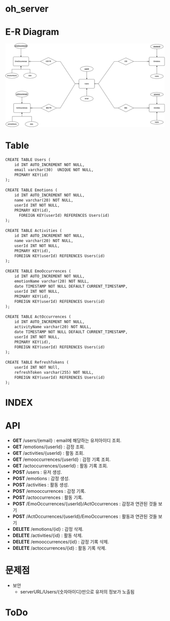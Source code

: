 # oh_server

# E-R Diagram

![E-R Diagram](https://github.com/MyNameIsTaeYeong/oh_server/blob/main/ERdiagram.png)

# Table

```
CREATE TABLE Users (
    id INT AUTO_INCREMENT NOT NULL,
    email varchar(30)  UNIQUE NOT NULL,
    PRIMARY KEY(id)
);

CREATE TABLE Emotions (
    id INT AUTO_INCREMENT NOT NULL,
    name varchar(20) NOT NULL,
    userId INT NOT NULL,
    PRIMARY KEY(id),
 	  FOREIGN KEY(userId) REFERENCES Users(id)
);

CREATE TABLE Activities (
    id INT AUTO_INCREMENT NOT NULL,
    name varchar(20) NOT NULL,
    userId INT NOT NULL,
    PRIMARY KEY(id),
  	FOREIGN KEY(userId) REFERENCES Users(id)
);

CREATE TABLE EmoOccurrences (
    id INT AUTO_INCREMENT NOT NULL,
    emotionName varchar(20) NOT NULL,
    date TIMESTAMP NOT NULL DEFAULT CURRENT_TIMESTAMP,
    userId INT NOT NULL,
    PRIMARY KEY(id),
    FOREIGN KEY(userId) REFERENCES Users(id)
);

CREATE TABLE ActOccurrences (
    id INT AUTO_INCREMENT NOT NULL,
    activityName varchar(20) NOT NULL,
    date TIMESTAMP NOT NULL DEFAULT CURRENT_TIMESTAMP,
    userId INT NOT NULL,
    PRIMARY KEY(id),
    FOREIGN KEY(userId) REFERENCES Users(id)
);

CREATE TABLE RefreshTokens (
    userId INT NOT NUll,
    refreshToken varchar(255) NOT NULL,
    FOREIGN KEY(userId) REFERENCES Users(id)
);
```

# INDEX

# API

- **GET** /users/{email} : email에 해당하는 유저아이디 조회.
- **GET** /emotions/{userId} : 감정 조회.
- **GET** /activities/{userId} : 활동 조회.
- **GET** /emooccurrences/{userId} : 감정 기록 조회.
- **GET** /actoccurrences/{userId} : 활동 기록 조회.
- **POST** /users : 유저 생성.
- **POST** /emotions : 감정 생성.
- **POST** /activities : 활동 생성.
- **POST** /emooccurrences : 감정 기록.
- **POST** /actoccurrences : 활동 기록.
- **POST** /EmoOccurrences/{userId}/ActOccurrences : 감정과 연관된 것들 보기
- **POST** /ActOccurrences/{userId}/EmoOccurrences : 활동과 연관된 것들 보기
- **DELETE** /emotions/{id} : 감정 삭제.
- **DELETE** /activities/{id} : 활동 삭제.
- **DELETE** /emooccurrences/{id} : 감정 기록 삭제.
- **DELETE** /actoccurrences/{id} : 활동 기록 삭제.

# 문제점

- 보안
  - serverURL/Users/{숫자아이디}만으로 유저의 정보가 노출됨

# ToDo
